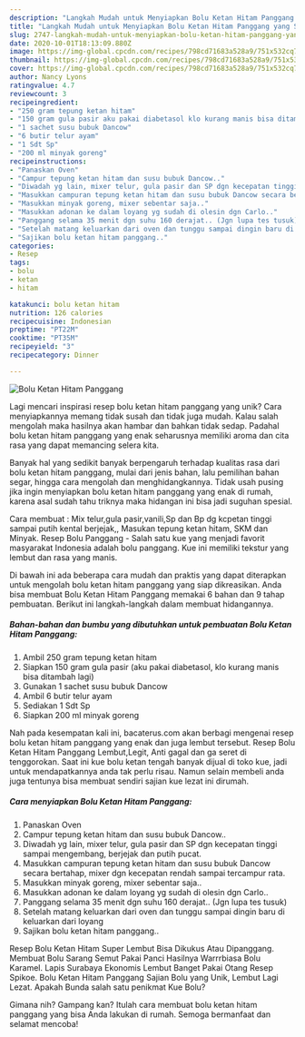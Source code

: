 ```yaml
---
description: "Langkah Mudah untuk Menyiapkan Bolu Ketan Hitam Panggang yang Sempurna"
title: "Langkah Mudah untuk Menyiapkan Bolu Ketan Hitam Panggang yang Sempurna"
slug: 2747-langkah-mudah-untuk-menyiapkan-bolu-ketan-hitam-panggang-yang-sempurna
date: 2020-10-01T18:13:09.880Z
image: https://img-global.cpcdn.com/recipes/798cd71683a528a9/751x532cq70/bolu-ketan-hitam-panggang-foto-resep-utama.jpg
thumbnail: https://img-global.cpcdn.com/recipes/798cd71683a528a9/751x532cq70/bolu-ketan-hitam-panggang-foto-resep-utama.jpg
cover: https://img-global.cpcdn.com/recipes/798cd71683a528a9/751x532cq70/bolu-ketan-hitam-panggang-foto-resep-utama.jpg
author: Nancy Lyons
ratingvalue: 4.7
reviewcount: 3
recipeingredient:
- "250 gram tepung ketan hitam"
- "150 gram gula pasir aku pakai diabetasol klo kurang manis bisa ditambah lagi"
- "1 sachet susu bubuk Dancow"
- "6 butir telur ayam"
- "1 Sdt Sp"
- "200 ml minyak goreng"
recipeinstructions:
- "Panaskan Oven"
- "Campur tepung ketan hitam dan susu bubuk Dancow.."
- "Diwadah yg lain, mixer telur, gula pasir dan SP dgn kecepatan tinggi sampai mengembang, berjejak dan putih pucat."
- "Masukkan campuran tepung ketan hitam dan susu bubuk Dancow secara bertahap, mixer dgn kecepatan rendah sampai tercampur rata."
- "Masukkan minyak goreng, mixer sebentar saja.."
- "Masukkan adonan ke dalam loyang yg sudah di olesin dgn Carlo.."
- "Panggang selama 35 menit dgn suhu 160 derajat.. (Jgn lupa tes tusuk)"
- "Setelah matang keluarkan dari oven dan tunggu sampai dingin baru di keluarkan dari loyang"
- "Sajikan bolu ketan hitam panggang.."
categories:
- Resep
tags:
- bolu
- ketan
- hitam

katakunci: bolu ketan hitam 
nutrition: 126 calories
recipecuisine: Indonesian
preptime: "PT22M"
cooktime: "PT35M"
recipeyield: "3"
recipecategory: Dinner

---
```



![Bolu Ketan Hitam Panggang](https://img-global.cpcdn.com/recipes/798cd71683a528a9/751x532cq70/bolu-ketan-hitam-panggang-foto-resep-utama.jpg)

Lagi mencari inspirasi resep bolu ketan hitam panggang yang unik? Cara menyiapkannya memang tidak susah dan tidak juga mudah. Kalau salah mengolah maka hasilnya akan hambar dan bahkan tidak sedap. Padahal bolu ketan hitam panggang yang enak seharusnya memiliki aroma dan cita rasa yang dapat memancing selera kita.

Banyak hal yang sedikit banyak berpengaruh terhadap kualitas rasa dari bolu ketan hitam panggang, mulai dari jenis bahan, lalu pemilihan bahan segar, hingga cara mengolah dan menghidangkannya. Tidak usah pusing jika ingin menyiapkan bolu ketan hitam panggang yang enak di rumah, karena asal sudah tahu triknya maka hidangan ini bisa jadi suguhan spesial.

Cara membuat : Mix telur,gula pasir,vanili,Sp dan Bp dg kcpetan tinggi sampai putih kental berjejak,, Masukan tepung ketan hitam, SKM dan Minyak. Resep Bolu Panggang - Salah satu kue yang menjadi favorit masyarakat Indonesia adalah bolu panggang. Kue ini memiliki tekstur yang lembut dan rasa yang manis.


Di bawah ini ada beberapa cara mudah dan praktis yang dapat diterapkan untuk mengolah bolu ketan hitam panggang yang siap dikreasikan. Anda bisa membuat Bolu Ketan Hitam Panggang memakai 6 bahan dan 9 tahap pembuatan. Berikut ini langkah-langkah dalam membuat hidangannya.

<!--inarticleads1-->

##### Bahan-bahan dan bumbu yang dibutuhkan untuk pembuatan Bolu Ketan Hitam Panggang:

1. Ambil 250 gram tepung ketan hitam
1. Siapkan 150 gram gula pasir (aku pakai diabetasol, klo kurang manis bisa ditambah lagi)
1. Gunakan 1 sachet susu bubuk Dancow
1. Ambil 6 butir telur ayam
1. Sediakan 1 Sdt Sp
1. Siapkan 200 ml minyak goreng


Nah pada kesempatan kali ini, bacaterus.com akan berbagi mengenai resep bolu ketan hitam panggang yang enak dan juga lembut tersebut. Resep Bolu Ketan Hitam Panggang Lembut,Legit, Anti gagal dan ga seret di tenggorokan. Saat ini kue bolu ketan tengah banyak dijual di toko kue, jadi untuk mendapatkannya anda tak perlu risau. Namun selain membeli anda juga tentunya bisa membuat sendiri sajian kue lezat ini dirumah. 

<!--inarticleads2-->

##### Cara menyiapkan Bolu Ketan Hitam Panggang:

1. Panaskan Oven
1. Campur tepung ketan hitam dan susu bubuk Dancow..
1. Diwadah yg lain, mixer telur, gula pasir dan SP dgn kecepatan tinggi sampai mengembang, berjejak dan putih pucat.
1. Masukkan campuran tepung ketan hitam dan susu bubuk Dancow secara bertahap, mixer dgn kecepatan rendah sampai tercampur rata.
1. Masukkan minyak goreng, mixer sebentar saja..
1. Masukkan adonan ke dalam loyang yg sudah di olesin dgn Carlo..
1. Panggang selama 35 menit dgn suhu 160 derajat.. (Jgn lupa tes tusuk)
1. Setelah matang keluarkan dari oven dan tunggu sampai dingin baru di keluarkan dari loyang
1. Sajikan bolu ketan hitam panggang..


Resep Bolu Ketan Hitam Super Lembut Bisa Dikukus Atau Dipanggang. Membuat Bolu Sarang Semut Pakai Panci Hasilnya Warrrbiasa Bolu Karamel. Lapis Surabaya Ekonomis Lembut Banget Pakai Otang Resep Spikoe. Bolu Ketan Hitam Panggang Sajian Bolu yang Unik, Lembut Lagi Lezat. Apakah Bunda salah satu penikmat Kue Bolu? 

Gimana nih? Gampang kan? Itulah cara membuat bolu ketan hitam panggang yang bisa Anda lakukan di rumah. Semoga bermanfaat dan selamat mencoba!
